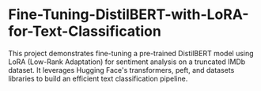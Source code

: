# Fine-Tuning-DistilBERT-with-LoRA-for-Text-Classification
This project demonstrates fine-tuning a pre-trained DistilBERT model using LoRA (Low-Rank Adaptation) for sentiment analysis on a truncated IMDb dataset. It leverages Hugging Face's transformers, peft, and datasets libraries to build an efficient text classification pipeline.
